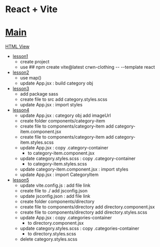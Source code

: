 # React + Vite

# [Main](https://github.com/wolf790206/crwn-clothing/tree/main)
[HTML View](https://wolf790206.github.io/crwn-clothing/dist/)

-   [lesson1](https://github.com/wolf790206/crwn-clothing/tree/lesson1)
    -   create project
    -   use ## npm create vite@latest crwn-clothing -- --template react
-   [lesson2](https://github.com/wolf790206/crwn-clothing/tree/lesson2)
    -   use map()
    -   update App.jsx : build category obj
-   [lesson3](https://github.com/wolf790206/crwn-clothing/tree/lesson3)
    -   add package sass 
    -   create file to src add category.styles.scss
    -   update App.jsx : import styles
-   [lesson4](https://github.com/wolf790206/crwn-clothing/tree/lesson4)
    -   update App.jsx : category obj add imageUrl
    -   create folder components/category-item
    -   create file to components/category-item add category-item.component.jsx
    -   create file to components/category-item add category-item.styles.scss
    -   update App.jsx : copy .category-container
        -   to category-item.component.jsx
    -   update category.styles.scss : copy .category-container
        -   to category-item.styles.scss
    -   update category-item.component.jsx : import styles
    -   update App.jsx : import CategoryItem
-   [lesson5](https://github.com/wolf790206/crwn-clothing/tree/lesson5)
    -   update vite.config.js : add file link 
    -   create file to ./ add jsconfig.json
    -   update jsconfig.json : add file link 
    -   create folder components/directory
    -   create file to components/directory add directory.component.jsx
    -   create file to components/directory add directory.styles.scss
    -   update App.jsx : copy .categories-container
        -   to directory.component.jsx
    -   update category.styles.scss : copy .categories-container
        -   to directory.styles.scss
    -   delete category.styles.scss

